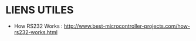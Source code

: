 
LIENS UTILES
============


- How RS232 Works : <http://www.best-microcontroller-projects.com/how-rs232-works.html>

